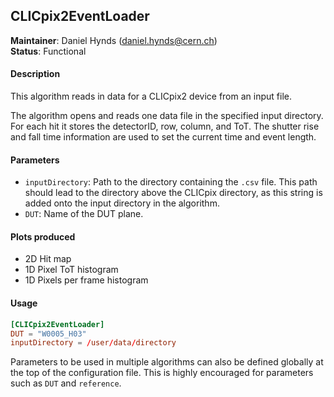 ## CLICpix2EventLoader
**Maintainer**: Daniel Hynds (<daniel.hynds@cern.ch>)   
**Status**: Functional   

#### Description
This algorithm reads in data for a CLICpix2 device from an input file.

The algorithm opens and reads one data file in the specified input directory. For each hit it stores the detectorID, row, column, and ToT. The shutter rise and fall time information are used to set the current time and event length.

#### Parameters
* `inputDirectory`: Path to the directory containing the `.csv` file. This path should lead to the directory above the CLICpix directory, as this string is added onto the input directory in the algorithm.
* `DUT`: Name of the DUT plane.

#### Plots produced
* 2D Hit map
* 1D Pixel ToT histogram
* 1D Pixels per frame histogram

#### Usage
```toml
[CLICpix2EventLoader]
DUT = "W0005_H03"
inputDirectory = /user/data/directory
```
Parameters to be used in multiple algorithms can also be defined globally at the top of the configuration file. This is highly encouraged for parameters such as `DUT` and `reference`.
